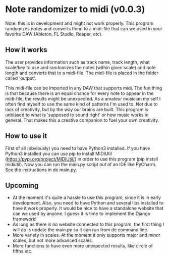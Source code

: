 # Note randomizer to midi (v0.0.3)

Note: this is in development and might not work properly.
This program randomizes notes and converts them to a midi-file that can we used in your favorite DAW (Ableton, FL Studio, Reaper, etc).


## How it works

The user provides information such as track name, track length, what scale/key to use and randomizes the notes (within given scale) 
and note length and converts that to a midi-file. The midi-file is placed in the folder called 'output'.

This midi-file can be imported in any DAW that supports midi. The fun thing is that because there is an equal chance for every note to appear
in the midi-file, the results might be unexpected. As a amateur musician my self I often find myself to use the same kind of patterns I'm used to.
Not due to lack of creativity, but by the way our brains are built. This program is unbiased to what is 'supposed to sound right' or how music works
in general. That makes this a creative companion to fuel your own creativity.


## How to use it
First of all (obviously) you need to have Python3 installed.
If you have Python3 installed you can use pip to install MIDIUtil (https://pypi.org/project/MIDIUtil/) in order to use this program (pip install midiutil).
Now you can run the main.py script out of an IDE like PyCharm. See the instructions in de main.py.


## Upcoming

* At the moment it's quite a hassle to use this program, since it is in early development. Also, you need to have Python and several libs
installed to have it work properly. It would be nice to have a standalone website that can we used by anyone. I guess it is time to 
implement the Django framework!
* As long as there is no website connected to this program, the first thing I will do is update the main.py so it can run from de command line.
* More variety in scales. At the moment it only supports major and minor scales, but not more advanced scales.
* More functions to have even more unexpected results, like circle of fifths etc.
